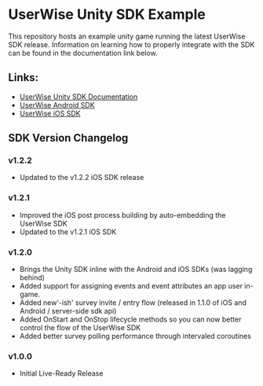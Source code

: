 # UserWise Unity SDK Example

This repository hosts an example unity game running the latest UserWise SDK release. Information on learning how to properly integrate with the SDK can be found in the documentation link below.

## Links:
- [UserWise Unity SDK Documentation](https://docs.userwise.io/#unity-sdk)
- [UserWise Android SDK](https://github.com/UserWise/userwise_android_example)
- [UserWise iOS SDK](https://github.com/UserWise/userwise_ios_example)

## SDK Version Changelog
### v1.2.2
- Updated to the v1.2.2 iOS SDK release

### v1.2.1
- Improved the iOS post process building by auto-embedding the UserWise SDK
- Updated to the v1.2.1 iOS SDK

### v1.2.0
- Brings the Unity SDK inline with the Android and iOS SDKs (was lagging behind)
- Added support for assigning events and event attributes an app user in-game.
- Added new'-ish' survey invite / entry flow (released in 1.1.0 of iOS and Android / server-side sdk api)
- Added OnStart and OnStop lifecycle methods so you can now better control the flow of the UserWise SDK
- Added better survey polling performance through intervaled coroutines

### v1.0.0
- Initial Live-Ready Release

